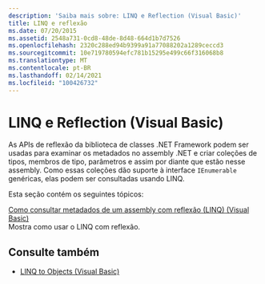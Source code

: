 ```yaml
---
description: 'Saiba mais sobre: LINQ e Reflection (Visual Basic)'
title: LINQ e reflexão
ms.date: 07/20/2015
ms.assetid: 2548a731-0cd8-48de-8d48-664d1b7d7526
ms.openlocfilehash: 2320c288ed94b9399a91a77088202a1289ceccd3
ms.sourcegitcommit: 10e719780594efc781b15295e499c66f316068b8
ms.translationtype: MT
ms.contentlocale: pt-BR
ms.lasthandoff: 02/14/2021
ms.locfileid: "100426732"
---
```

# <a name="linq-and-reflection-visual-basic"></a>LINQ e Reflection (Visual Basic)

As APIs de reflexão da biblioteca de classes .NET Framework podem ser usadas para examinar os metadados no assembly .NET e criar coleções de tipos, membros de tipo, parâmetros e assim por diante que estão nesse assembly. Como essas coleções dão suporte à interface `IEnumerable` genéricas, elas podem ser consultadas usando LINQ.  
  
 Esta seção contém os seguintes tópicos:  
  
 [Como consultar metadados de um assembly com reflexão (LINQ) (Visual Basic)](how-to-query-an-assembly-s-metadata-with-reflection-linq.md)  
 Mostra como usar o LINQ com reflexão.  
  
## <a name="see-also"></a>Consulte também

- [LINQ to Objects (Visual Basic)](linq-to-objects.md)

